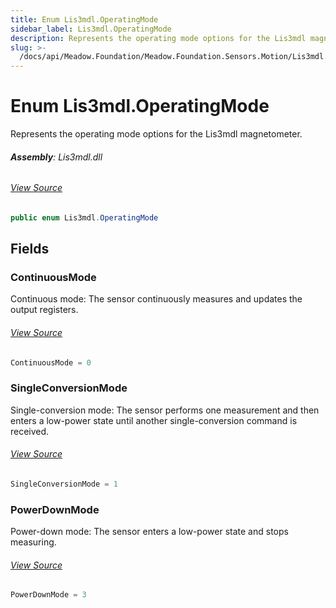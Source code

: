 ```yaml
---
title: Enum Lis3mdl.OperatingMode
sidebar_label: Lis3mdl.OperatingMode
description: Represents the operating mode options for the Lis3mdl magnetometer.
slug: >-
  /docs/api/Meadow.Foundation/Meadow.Foundation.Sensors.Motion/Lis3mdl.OperatingMode
---
```

# Enum Lis3mdl.OperatingMode
Represents the operating mode options for the Lis3mdl magnetometer.

###### **Assembly**: Lis3mdl.dll
###### [View Source](https://github.com/WildernessLabs/Meadow.Foundation.git/blob/develop/Source/Meadow.Foundation.Peripherals/Sensors.Motion.Lis3mdl/Driver/Lis3mdl.Enums.cs#L108)
```csharp title="Declaration"
public enum Lis3mdl.OperatingMode
```
## Fields
### ContinuousMode
Continuous mode: The sensor continuously measures and updates the output registers.
###### [View Source](https://github.com/WildernessLabs/Meadow.Foundation.git/blob/develop/Source/Meadow.Foundation.Peripherals/Sensors.Motion.Lis3mdl/Driver/Lis3mdl.Enums.cs#L113)
```csharp title="Declaration"
ContinuousMode = 0
```
### SingleConversionMode
Single-conversion mode: The sensor performs one measurement and then enters a low-power state until another single-conversion command is received.
###### [View Source](https://github.com/WildernessLabs/Meadow.Foundation.git/blob/develop/Source/Meadow.Foundation.Peripherals/Sensors.Motion.Lis3mdl/Driver/Lis3mdl.Enums.cs#L117)
```csharp title="Declaration"
SingleConversionMode = 1
```
### PowerDownMode
Power-down mode: The sensor enters a low-power state and stops measuring.
###### [View Source](https://github.com/WildernessLabs/Meadow.Foundation.git/blob/develop/Source/Meadow.Foundation.Peripherals/Sensors.Motion.Lis3mdl/Driver/Lis3mdl.Enums.cs#L121)
```csharp title="Declaration"
PowerDownMode = 3
```
